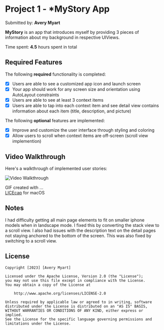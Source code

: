 # Project 1 - *MyStory App

Submitted by: **Avery Myart**

**MyStory** is an app that introduces myself by providing 3 pieces of information about my background in respective UIViews. 

Time spent: **4.5** hours spent in total

## Required Features

The following **required** functionality is completed:

- [x] Users are able to see a customized app icon and launch screen
- [x] Your app should work for any screen size and orientation using AutoLayout constraints
- [x] Users are able to see at least 3 context items
- [x] Users are able to tap into each context item and see detail view contains information about each item (title, description, and picture) 
 
The following **optional** features are implemented:

- [x] Improve and customize the user interface through styling and coloring
- [x] Allow users to scroll when context items are off-screen (scroll view implemention)

## Video Walkthrough

Here's a walkthrough of implemented user stories:

<img src='https://github.com/AveryMyart/MyStory/blob/main/iOS102-Proj1.gif' title='Video Walkthrough' width='' alt='Video Walkthrough' />


GIF created with ...  
[LICEcap]([https://www.cockos.com/licecap/) for macOS

## Notes

I had difficulty getting all main page elements to fit on smaller iphone models when in landscape mode. I fixed this by converting the stack view to a scroll view.
I also had issues with the description text on the detail pages not staying anchored to the bottom of the screen. This was also fixed by switching to a scroll view.

## License

    Copyright [2023] [Avery Myart]

    Licensed under the Apache License, Version 2.0 (the "License");
    you may not use this file except in compliance with the License.
    You may obtain a copy of the License at

        http://www.apache.org/licenses/LICENSE-2.0

    Unless required by applicable law or agreed to in writing, software
    distributed under the License is distributed on an "AS IS" BASIS,
    WITHOUT WARRANTIES OR CONDITIONS OF ANY KIND, either express or implied.
    See the License for the specific language governing permissions and
    limitations under the License.
